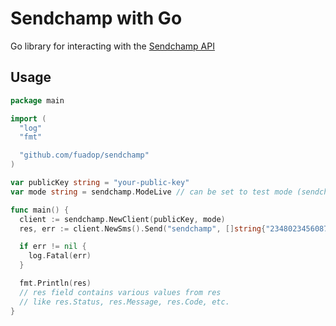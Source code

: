 # Sendchamp with Go
Go library for interacting with the [Sendchamp API](https://sendchamp.com)

## Usage
```go
package main

import (
  "log"
  "fmt"

  "github.com/fuadop/sendchamp"
)

var publicKey string = "your-public-key"
var mode string = sendchamp.ModeLive // can be set to test mode (sendchamp.ModeTest) too

func main() {
  client := sendchamp.NewClient(publicKey, mode)
  res, err := client.NewSms().Send("sendchamp", []string{"2348023456087"}, "My sms message", sendchamp.RouteInternational)

  if err != nil {
    log.Fatal(err)
  }

  fmt.Println(res)
  // res field contains various values from res
  // like res.Status, res.Message, res.Code, etc.
}
```
